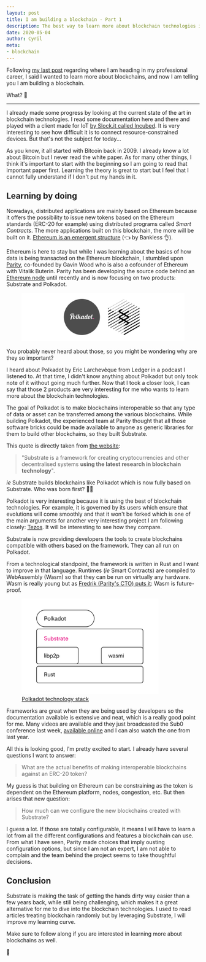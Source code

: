 ```yaml
---
layout: post
title: I am building a blockchain - Part 1
description: The best way to learn more about blockchain technologies is to build a blockchain.
date: 2020-05-04
author: Cyril
meta: 
- blockchain
---
```


Following [my last post](https://www.cyrilfougeray.com/2020/04/20/IoT-knowledge-graph.html) regarding where I am heading in my professional career, I said I wanted to learn more about blockchains, and now I am telling you I am building a blockchain. 

What? 🤯

---

I already made some progress by looking at the current state of the art in blockchain technologies. I read some documentation here and there and played with a client made for IoT [by Slock.it called Incubed](https://slock.it/incubed/). It is very interesting to see how difficult it is to connect resource-constrained devices. But that's not the subject for today...

As you know, it all started with Bitcoin back in 2009. I already know a lot about Bitcoin but I never read the white paper. As for many other things, I think it's important to start with the beginning so I am going to read that important paper first. Learning the theory is great to start but I feel that I cannot fully understand if I don't put my hands in it.

## Learning by doing

Nowadays, distributed applications are mainly based on Ethereum because it offers the possibility to issue new tokens based on the Ethereum standards (ERC-20 for example) using distributed programs called _Smart Contracts_. The more applications built on this blockchain, the more will be built on it. [Ethereum is an emergent structure](https://bankless.substack.com/p/ethereum-is-an-emergent-structure?r=1ua7a&utm_campaign=post&utm_medium=web&utm_source=copy) (👈 by Bankless 👌).

Ethereum is here to stay but while I was learning about the basics of how data is being transacted on the Ethereum blockchain, I stumbled upon [Parity](https://www.parity.io/), co-founded by Gavin Wood who is also a cofounder of Ethereum with Vitalik Buterin. Parity has been developing the source code behind an [Ethereum node](https://github.com/openethereum/openethereum) until recently and is now focusing on two products: Substrate and Polkadot.

<figure class="col-md-12">
  <img src="/img/posts/build_blockchain/polkadot-substrate.png" alt="Polkadot and Substrate logos" class="img-responsive">
</figure>

You probably never heard about those, so you might be wondering why are they so important?

I heard about Polkadot by Eric Larchevêque from Ledger in a podcast I listened to. At that time, I didn't know anything about Polkadot but only took note of it without going much further. Now that I took a closer look, I can say that those 2 products are very interesting for me who wants to learn more about the blockchain technologies.

The goal of Polkadot is to make blockchains interoperable so that any type of data or asset can be transferred among the various blockchains. While building Polkadot, the experienced team at Parity thought that all those software bricks could be made available to anyone as generic libraries for them to build other blockchains, so they built Substrate.

This quote is directly taken from [the website](https://www.parity.io/what-is-substrate/):

> "Substrate is a framework for creating cryptocurrencies and other decentralised systems **using the latest research in blockchain technology**". 

*ie* Substrate builds blockchains like Polkadot which is now fully based on Substrate. Who was born first? 🐣🙂

Polkadot is very interesting because it is using the best of blockchain technologies. For example, it is governed by its users which ensure that evolutions will come smoothly and that it won't be forked which is one of the main arguments for another very interesting project I am following closely: [Tezos](https://tezos.com/). It will be interesting to see how they compare.

Substrate is now providing developers the tools to create blockchains compatible with others based on the framework. They can all run on Polkadot.

From a technological standpoint, the framework is written in Rust and I want to improve in that language. Runtimes (*ie* Smart Contracts) are compiled to WebAssembly (Wasm) so that they can be run on virtually any hardware. Wasm is really young but as [Fredrik (Parity's CTO) puts it](https://www.crowdcast.io/e/sub0-online/2): Wasm is future-proof.

<figure class="col-md-12">
  <img src="/img/posts/build_blockchain/dg-stack.svg" alt="Polkadot and Substrate logos" class="img-responsive" style="height:250px">
  <figcaption><a href="https://polkadot.network/technology/" target="_blank">Polkadot technology stack</a></figcaption>
</figure>

Frameworks are great when they are being used by developers so the documentation available is extensive and neat, which is a really good point for me. Many videos are available and they just broadcasted the Sub0 conference last week, [available online](https://www.crowdcast.io/e/sub0-online) and I can also watch the one from last year.

All this is looking good, I'm pretty excited to start. I already have several questions I want to answer:

> What are the actual benefits of making interoperable blockchains against an ERC-20 token?

My guess is that building on Ethereum can be constraining as the token is dependent on the Ethereum platform, nodes, congestion, etc. But then arises that new question:

> How much can we configure the new blockchains created with Substrate?

I guess a lot. If those are totally configurable, it means I will have to learn a lot from all the different configurations and features a blockchain can use. From what I have seen, Parity made choices that imply ousting configuration options, but since I am not an expert, I am not able to complain and the team behind the project seems to take thoughtful decisions.

## Conclusion 

Substrate is making the task of getting the hands dirty way easier than a few years back, while still being challenging, which makes it a great alternative for me to dive into the blockchain technologies. I used to read articles treating blockchain randomly but by leveraging Substrate, I will improve my learning curve.

Make sure to follow along if you are interested in learning more about blockchains as well. 

👋